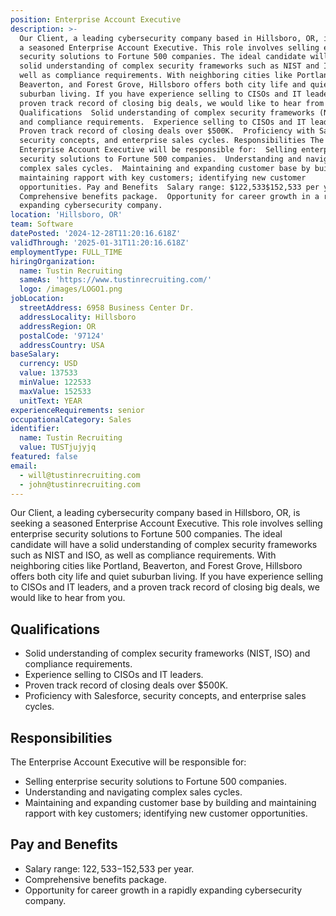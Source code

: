 ```yaml
---
position: Enterprise Account Executive
description: >-
  Our Client, a leading cybersecurity company based in Hillsboro, OR, is seeking
  a seasoned Enterprise Account Executive. This role involves selling enterprise
  security solutions to Fortune 500 companies. The ideal candidate will have a
  solid understanding of complex security frameworks such as NIST and ISO, as
  well as compliance requirements. With neighboring cities like Portland,
  Beaverton, and Forest Grove, Hillsboro offers both city life and quiet
  suburban living. If you have experience selling to CISOs and IT leaders, and a
  proven track record of closing big deals, we would like to hear from you.
  Qualifications  Solid understanding of complex security frameworks (NIST, ISO)
  and compliance requirements.  Experience selling to CISOs and IT leaders. 
  Proven track record of closing deals over $500K.  Proficiency with Salesforce,
  security concepts, and enterprise sales cycles. Responsibilities The
  Enterprise Account Executive will be responsible for:  Selling enterprise
  security solutions to Fortune 500 companies.  Understanding and navigating
  complex sales cycles.  Maintaining and expanding customer base by building and
  maintaining rapport with key customers; identifying new customer
  opportunities. Pay and Benefits  Salary range: $122,533$152,533 per year. 
  Comprehensive benefits package.  Opportunity for career growth in a rapidly
  expanding cybersecurity company.
location: 'Hillsboro, OR'
team: Software
datePosted: '2024-12-28T11:20:16.618Z'
validThrough: '2025-01-31T11:20:16.618Z'
employmentType: FULL_TIME
hiringOrganization:
  name: Tustin Recruiting
  sameAs: 'https://www.tustinrecruiting.com/'
  logo: /images/LOGO1.png
jobLocation:
  streetAddress: 6958 Business Center Dr.
  addressLocality: Hillsboro
  addressRegion: OR
  postalCode: '97124'
  addressCountry: USA
baseSalary:
  currency: USD
  value: 137533
  minValue: 122533
  maxValue: 152533
  unitText: YEAR
experienceRequirements: senior
occupationalCategory: Sales
identifier:
  name: Tustin Recruiting
  value: TUSTjujyjq
featured: false
email:
  - will@tustinrecruiting.com
  - john@tustinrecruiting.com
---
```




Our Client, a leading cybersecurity company based in Hillsboro, OR, is seeking a seasoned Enterprise Account Executive. This role involves selling enterprise security solutions to Fortune 500 companies. The ideal candidate will have a solid understanding of complex security frameworks such as NIST and ISO, as well as compliance requirements. With neighboring cities like Portland, Beaverton, and Forest Grove, Hillsboro offers both city life and quiet suburban living. If you have experience selling to CISOs and IT leaders, and a proven track record of closing big deals, we would like to hear from you.

## Qualifications
- Solid understanding of complex security frameworks (NIST, ISO) and compliance requirements.
- Experience selling to CISOs and IT leaders.
- Proven track record of closing deals over $500K.
- Proficiency with Salesforce, security concepts, and enterprise sales cycles.

## Responsibilities
The Enterprise Account Executive will be responsible for:
- Selling enterprise security solutions to Fortune 500 companies.
- Understanding and navigating complex sales cycles.
- Maintaining and expanding customer base by building and maintaining rapport with key customers; identifying new customer opportunities.

## Pay and Benefits
- Salary range: $122,533-$152,533 per year.
- Comprehensive benefits package.
- Opportunity for career growth in a rapidly expanding cybersecurity company.
